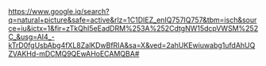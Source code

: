 https://www.google.iq/search?q=natural+picture&safe=active&rlz=1C1DIEZ_enIQ757IQ757&tbm=isch&source=iu&ictx=1&fir=zTkQhI5eEadDRM%253A%252CdtgNW15dcpVWSM%252C_&usg=AI4_-kTrD0fgUsbAbg4fXL8ZalKDwBfRIA&sa=X&ved=2ahUKEwiuwabg1ufdAhUQZVAKHd-mDCMQ9QEwAHoECAMQBA#